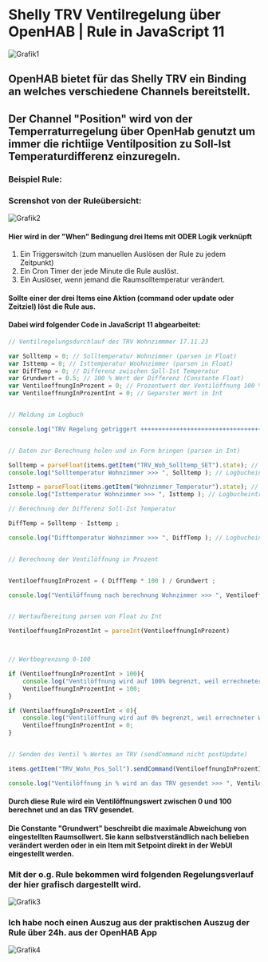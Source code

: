 # Shelly TRV Ventilregelung über OpenHAB | Rule in JavaScript 11

![Grafik1](https://github.com/xvs03/openhab-my-notes/blob/main/images/TRV_shelly/SHELLYTRV-900x900.jpg)

## OpenHAB bietet für das Shelly TRV ein Binding an welches verschiedene Channels bereitstellt.

## Der Channel "Position" wird von der Temperraturregelung über OpenHab genutzt um immer die richtiige Ventilposition zu Soll-Ist Temperaturdifferenz einzuregeln.

### Beispiel Rule:

### Screnshot von der Ruleübersicht:
![Grafik2](../Doku_md/../images/TRV_shelly/TRV_Rule_Linearregelung.png)

#### Hier wird in der "When" Bedingung drei Items mit ODER Logik verknüpft
1. Ein Triggerswitch (zum manuellen Auslösen der Rule zu jedem Zeitpunkt)
2. Ein Cron Timer der jede Minute die Rule auslöst.
3. Ein Auslöser, wenn jemand die Raumsolltemperatur verändert.

#### Sollte einer der drei Items eine Aktion (command oder update oder Zeitziel) löst die Rule aus.
#### Dabei wird folgender Code in JavaScript 11 abgearbeitet:

```JavaScript
// Ventilregelungsdurchlauf des TRV Wohnzimmmer 17.11.23

var Solltemp = 0; // Solltemperatur Wohnzimmer (parsen in Float)
var Isttemp = 0; // Isttemperatur Woohnzimmer (parsen in Float)
var DiffTemp = 0; // Differenz zwischen Soll-Ist Temperatur
var Grundwert = 0.5; // 100 % Wert der Differenz (Constante Float)
var VentiloeffnungInProzent = 0; // Prozentwert der Ventilöffnung 100 % = heizen ; 0 % = Heizung aus in Float
var VentiloeffnungInProzentInt = 0; // Geparster Wert in Int


// Meldung im Logbuch

console.log("TRV Regelung getriggert ++++++++++++++++++++++++++++++++++++++++++++++++++++++++++++++");


// Daten zur Berechnung holen und in Form bringen (parsen in Int)

Solltemp = parseFloat(items.getItem("TRV_Woh_Solltemp_SET").state); // Solltemperatur Wohnzimmer holen
console.log("Solltemperatur Wohnzimmer >>> ", Solltemp ); // Logbucheintrag

Isttemp = parseFloat(items.getItem("Wohnzimmer_Temperatur").state); // Solltemperatur Wohnzimmer holen
console.log("Isttemperatur Wohnzimmer >>> ", Isttemp ); // Logbucheintrag

// Berechnung der Differenz Soll-Ist Temperatur

DiffTemp = Solltemp - Isttemp ;

console.log("Difftemperatur Wohnzimmer >>> ", DiffTemp ); // Logbucheintrag


// Berechnung der Ventilöffnung in Prozent


VentiloeffnungInProzent = ( DiffTemp * 100 ) / Grundwert ;

console.log("Ventilöffnung nach berechnung Wohnzimmer >>> ", VentiloeffnungInProzent ); // Logbucheintrag


// Wertaufbereitung parsen von Float zu Int

VentiloeffnungInProzentInt = parseInt(VentiloeffnungInProzent)



// Wertbegrenzung 0-100

if (VentiloeffnungInProzentInt > 100){
    console.log("Ventilöffnung wird auf 100% begrenzt, weil errechneter Wert größer 100 nämlich >>> ", VentiloeffnungInProzentInt); // Logbucheintrag
    VentiloeffnungInProzentInt = 100;
}

if (VentiloeffnungInProzentInt < 0){
    console.log("Ventilöffnung wird auf 0% begrenzt, weil errechneter Wert kleiner 0 nämlich >>> ", VentiloeffnungInProzentInt); // Logbucheintrag
    VentiloeffnungInProzentInt = 0;
}


// Senden des Ventil % Wertes an TRV (sendCommand nicht postUpdate)

items.getItem("TRV_Wohn_Pos_Soll").sendCommand(VentiloeffnungInProzentInt); // Poste die neue Ventilöffnungsvariable

console.log("Ventilöffnung in % wird an das TRV gesendet >>> ", VentiloeffnungInProzentInt ); // Logbucheintrag

``` 
#### Durch diese Rule wird ein Ventilöffnungswert zwischen 0 und 100 berechnet und an das TRV gesendet.
#### Die Constante "Grundwert" beschreibt die maximale Abweichung von eingestellten Raumsollwert. Sie kann selbstverständlich nach belieben verändert werden oder in ein Item mit Setpoint direkt in der WebUI eingestellt werden.

### Mit der o.g. Rule bekommen wird folgenden Regelungsverlauf der hier grafisch dargestellt wird.


![Grafik3](../Doku_md/../images/TRV_shelly/TRV_Grafik_Linearregelung_Ventil.png)

### Ich habe noch einen Auszug aus der praktischen Auszug der Rule über 24h. aus der OpenHAB App

![Grafik4](../Doku_md/../images/TRV_shelly/ScreenshotRuleTRV.png)